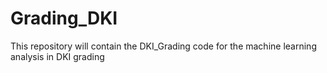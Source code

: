 # Grading_DKI


This repository will contain the DKI_Grading code for the machine learning analysis in DKI grading
